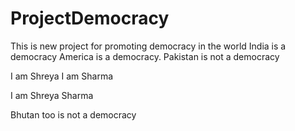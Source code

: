 # ProjectDemocracy
This is new project for promoting democracy in the world 
India is a democracy
America is a democracy.
Pakistan is not a democracy

I am Shreya 
I  am Sharma


I am Shreya Sharma 

Bhutan too is not a democracy
